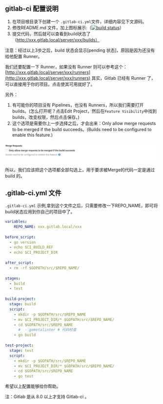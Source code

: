 ## gitlab-ci 配置说明

1. 在项目根目录下创建一个 `.gitlab-ci.yml`文件，详细内容见下文源码。
2. 修改README.md 文件，加上图标展示:（[![build status](http://xxx.gitlab.local/server/xxx/badges/develop/build.svg)](http://xxx.gitlab.local/server/user/commits/develop)）
3. 提交代码，然后就可以查看到build状态了（http://xxx.gitlab.local/server/xxx/builds）

注意：经过以上3步之后，build 状态会显示[pending 状态]，原因是因为还没有给他配置 Runner。

我们还要配置一下 Runner，如果没有 Runner 则可以参考这个：[http://xxx.gitlab.local/server/xxx/runners](http://xxx.gitlab.local/server/xxx/runners)
其实，Gitlab 已经有 Runner 了，可以直接用于你的项目。点击使其可用就好了。

另外：

1. 有可能你的项目没有 Pipelines，也没有 Runners，所以我们需要打开 builds。(怎么打开呢？点击Edit Project，然后在`Feature Visibility`中找到 builds，改变权限，然后点击保存。)
2. 这个选项是需要你上一步选择之后，才会出来：Only allow merge requests to be merged if the build succeeds。(Builds need to be configured to enable this feature.)

![mr](./merge_when_build_succeeds_only_if_succeeds_settings.png)

所以，我们应该把这个选项都全部勾选上，用于要求被Merge的代码一定是通过  build 的。

## .gitlab-ci.yml 文件

`.gitlab-ci.yml` 示例,拿到这个文件之后，只需要修改一下REPO_NAME，即可将build状态应用到你自己的项目中了。

```yaml
variables:
    REPO_NAME: xxx.gitlab.local/xxx

before_script:
  - go version
  - echo $CI_BUILD_REF
  - echo $CI_PROJECT_DIR

after_script:
  - rm -rf $GOPATH/src/$REPO_NAME/

stages:
  - build
  - test

build-project:
  stage: build
  script:
    - mkdir -p $GOPATH/src/$REPO_NAME
    - mv $CI_PROJECT_DIR/* $GOPATH/src/$REPO_NAME/
    - cd $GOPATH/src/$REPO_NAME
      #  - gometalinter # 代码检查
    - go build

test-project:
  stage: test
  script:
    - mkdir -p $GOPATH/src/$REPO_NAME
    - mv $CI_PROJECT_DIR/* $GOPATH/src/$REPO_NAME/
    - cd $GOPATH/src/$REPO_NAME
    - go test
```

希望以上配置能够给你帮助。

注：Gitlab 是从 8.0 以上才支持 Gitlab-ci 。
